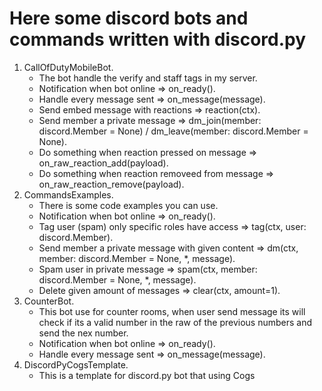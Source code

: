 # Here some discord bots and commands written with discord.py

1. CallOfDutyMobileBot.
    - The bot handle the verify and staff tags in my server.
    - Notification when bot online => on_ready().
    - Handle every message sent => on_message(message).
    - Send embed message with reactions => reaction(ctx).
    - Send member a private message => dm_join(member: discord.Member = None) / dm_leave(member: discord.Member = None).
    - Do something when reaction pressed on message => on_raw_reaction_add(payload).
    - Do something when reaction removeed from message => on_raw_reaction_remove(payload).
2. CommandsExamples.
    - There is some code examples you can use.
    - Notification when bot online => on_ready().
    - Tag user (spam) only specific roles have access => tag(ctx, user: discord.Member).
    - Send member a private message with given content => dm(ctx, member: discord.Member = None, *, message).
    - Spam user in private message => spam(ctx, member: discord.Member = None, *, message).
    - Delete given amount of messages => clear(ctx, amount=1).
3. CounterBot.
    - This bot use for counter rooms, when user send message its will check if its a valid number in the raw of the previous numbers and send the nex number.
    - Notification when bot online => on_ready().
    - Handle every message sent => on_message(message).
4. DiscordPyCogsTemplate.
    - This is a template for discord.py bot that using Cogs
